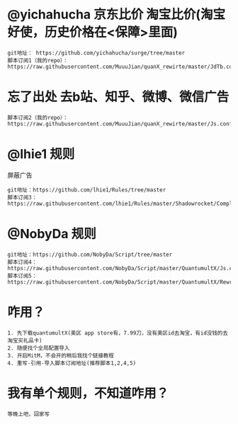 # @yichahucha 京东比价 淘宝比价(淘宝好使，历史价格在<保障>里面)
```
git地址： https://github.com/yichahucha/surge/tree/master
脚本订阅1（我的repo）：https://raw.githubusercontent.com/MuuuJian/quanX_rewirte/master/JdTb.conf
```

# 忘了出处 去b站、知乎、微博、微信广告
```
脚本订阅2（我的repo）：https://raw.githubusercontent.com/MuuuJian/quanX_rewirte/master/Js.conf
```

# @lhie1 规则
屏蔽广告
```
git地址：https://github.com/lhie1/Rules/tree/master
脚本订阅3：https://raw.githubusercontent.com/lhie1/Rules/master/Shadowrocket/Complete.conf
```

# @NobyDa 规则
```
git地址：https://github.com/NobyDa/Script/tree/master
脚本订阅4：https://raw.githubusercontent.com/NobyDa/Script/master/QuantumultX/Js.conf
脚本订阅5：https://raw.githubusercontent.com/NobyDa/Script/master/QuantumultX/Rewrite_lhie1.conf
```

# 咋用？
```
1. 先下载quantumultX(美区 app store有，7.99刀，没有美区id去淘宝，有id没钱的去淘宝买礼品卡)
2. 随便找个全局配置导入
3. 开启MitM，不会开的稍后我找个链接教程
4. 重写-引用-导入脚本订阅地址(推荐脚本1,2,4,5)
```

# 我有单个规则，不知道咋用？
```
等晚上吧，回家写
```

